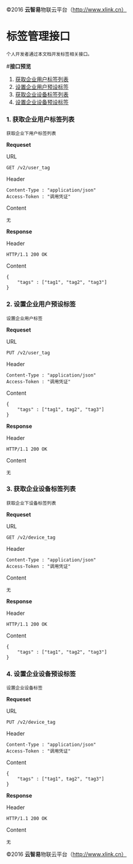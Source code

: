 ©2016  **云智易**物联云平台（http://www.xlink.cn）

# 标签管理接口
	
	个人开发者通过本文档开发标签相关接口。


#**接口预览**
1. [获取企业用户标签列表](#corpUserTagList)
2. [设置企业用户预设标签](#setCorpUserTag)
3. [获取企业设备标签列表](#corpDeviceTagList)
4. [设置企业设备预设标签](#setCorpDeviceTag)


### **<a name="corpUserTagList">1. 获取企业用户标签列表</a>**

	获取企业下用户标签列表

**Requeset**

URL

	GET /v2/user_tag

Header

	Content-Type : "application/json"
	Access-Token : "调用凭证"

Content

	无

**Response**

Header

	HTTP/1.1 200 OK

Content

	{
        "tags" : ["tag1", "tag2", "tag3"]
    }


### **<a name="setCorpUserTag">2. 设置企业用户预设标签</a>**

	设置企业用户标签

**Requeset**

URL

	PUT /v2/user_tag

Header

	Content-Type : "application/json"
	Access-Token : "调用凭证"

Content

	{
        "tags" : ["tag1", tag2", "tag3"]
    }

**Response**

Header

	HTTP/1.1 200 OK

Content

	无

### **<a name="corpUserDeviceList">3. 获取企业设备标签列表</a>**

	获取企业下设备标签列表

**Requeset**

URL

	GET /v2/device_tag

Header

	Content-Type : "application/json"
	Access-Token : "调用凭证"

Content

	无

**Response**

Header

	HTTP/1.1 200 OK

Content

	{
        "tags" : ["tag1", "tag2", "tag3"]
    }


### **<a name="setCorpDeviceTag">4. 设置企业设备预设标签</a>**

	设置企业设备标签

**Requeset**

URL

	PUT /v2/device_tag

Header

	Content-Type : "application/json"
	Access-Token : "调用凭证"

Content

	{
        "tags" : ["tag1", tag2", "tag3"]
    }

**Response**

Header

	HTTP/1.1 200 OK

Content

	无

©2016  **云智易**物联云平台（http://www.xlink.cn）
